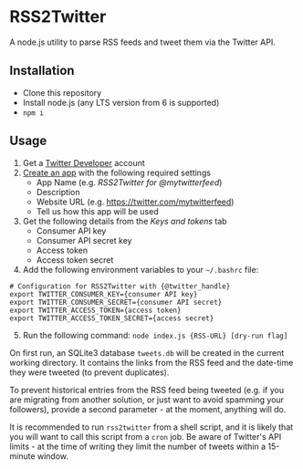 # RSS2Twitter

A node.js utility to parse RSS feeds and tweet them via the Twitter API.

## Installation

* Clone this repository
* Install node.js (any LTS version from 6 is supported)
* `npm i`

## Usage

1. Get a [Twitter Developer](https://developer.twitter.com) account
2. [Create an app](https://developer.twitter.com/en/apps/create) with the following required settings
	* App Name (e.g. _RSS2Twitter for @mytwitterfeed_)
	* Description 
	* Website URL (e.g. https://twitter.com/mytwitterfeed)
	* Tell us how this app will be used
3. Get the following details from the *Keys and tokens* tab
	* Consumer API key
	* Consumer API secret key
	* Access token
	* Access token secret
4. Add the following environment variables to your `~/.bashrc` file:
```
# Configuration for RSS2Twitter with {@twitter_handle}
export TWITTER_CONSUMER_KEY={consumer API key}
export TWITTER_CONSUMER_SECRET={consumer API secret}
export TWITTER_ACCESS_TOKEN={access token}
export TWITTER_ACCESS_TOKEN_SECRET={access secret}
```
5. Run the following command: `node index.js {RSS-URL} [dry-run flag]`

On first run, an SQLite3 database `tweets.db` will be created in the current
working directory. It contains the links from the RSS feed and the date-time
they were tweeted (to prevent duplicates).

To prevent historical entries from the RSS feed being tweeted (e.g. if you
are migrating from another solution, or just want to avoid spamming your
followers), provide a second parameter - at the moment, anything will do.

It is recommended to run `rss2twitter` from a shell script, and it is
likely that you will want to call this script from a `cron` job. Be aware
of Twitter's API limits - at the time of writing they limit the number of
tweets within a 15-minute window.
